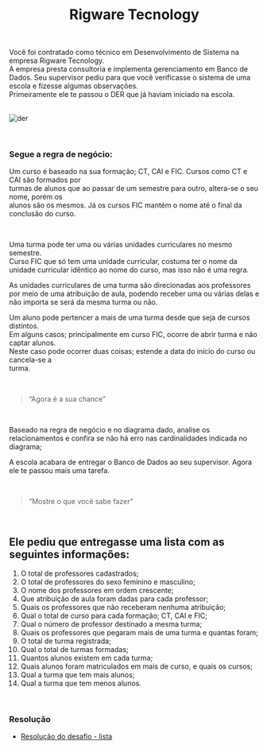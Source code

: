 
<h1 align="center">Rigware Tecnology</h1> <br>

Você foi contratado como técnico em Desenvolvimento de Sistema na empresa
Rigware Tecnology. <br>
A empresa presta consultoria e implementa gerenciamento em Banco 
de Dados. 
Seu supervisor pediu para que você verificasse o sistema de uma escola e fizesse algumas
observações. <br>
Primeiramente ele te passou o DER que já haviam iniciado na escola. <br><br>

![der](https://user-images.githubusercontent.com/119445003/232757021-2e9619cf-0031-4ea9-b79b-a16b2c3b8c99.png)

<br>

### Segue a regra de negócio: 
Um curso é baseado na sua formação; CT, CAI e FIC. Cursos como CT e CAI são formados por <br>
turmas de alunos que ao passar de um semestre para outro, altera-se o seu nome, porém os <br>
alunos são os mesmos. Já os cursos FIC mantém o nome até o final da conclusão do curso. <br>

<br>

Uma turma pode ter uma ou várias unidades curriculares no mesmo semestre. <br>
Curso FIC que só tem uma unidade curricular, costuma ter o nome da unidade curricular
idêntico ao nome do curso, mas isso não é uma regra. <br>

As unidades curriculares de uma turma são direcionadas aos professores por meio de uma 
atribuição de aula, podendo receber uma ou várias delas e não importa se será da mesma
turma ou não. <br>

Um aluno pode pertencer a mais de uma turma desde que seja de cursos distintos. <br>
Em alguns casos; principalmente em curso FIC, ocorre de abrir turma e não captar alunos. <br>
Neste caso pode ocorrer duas coisas; estende a data do início do curso ou cancela-se a <br>
turma. 

<br>

> “Agora é a sua chance”

<br>


Baseado na regra de negócio e no diagrama dado, analise os relacionamentos e confira se
não há erro nas cardinalidades indicada no diagrama; <br>

A escola acabara de entregar o Banco de Dados ao seu supervisor. Agora ele te passou mais
uma tarefa. <br>

<br>

> “Mostre o que você sabe fazer”

<br>

## Ele pediu que entregasse uma lista com as seguintes informações:

1. O total de professores cadastrados;
2. O total de professores do sexo feminino e masculino;
3. O nome dos professores em ordem crescente;
4. Que atribuição de aula foram dadas para cada professor;
5. Quais os professores que não receberam nenhuma atribuição;
6. Qual o total de curso para cada formação; CT, CAI e FIC;
7. Qual o número de professor destinado a mesma turma;
8. Quais os professores que pegaram mais de uma turma e quantas foram;
9. O total de turma registrada;
10. Qual o total de turmas formadas;
11. Quantos alunos existem em cada turma;
12. Quais alunos foram matriculados em mais de curso, e quais os cursos;
13. Qual a turma que tem mais alunos;
14. Qual a turma que tem menos alunos.

<br>

### Resolução


* [Resolução do desafio - lista](desafio5.sql)
